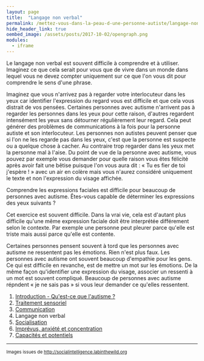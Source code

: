 ```yaml
---
layout: page
title:  "Langage non verbal"
permalink: /mettez-vous-dans-la-peau-d-une-personne-autiste/langage-non-verbal
hide_header_link: true
oembed_image: /assets/posts/2017-10-02/opengraph.png
modules:
  - iframe
---
```


Le langage non verbal est souvent difficile à comprendre et à utiliser.
Imaginez ce que cela serait pour vous que de vivre dans un monde dans lequel vous ne devez compter uniquement sur ce que l'on vous dit pour comprendre le sens d'une phrase.

Imaginez que vous n'arrivez pas à regarder votre interlocuteur dans les yeux car identifier l'expression du regard vous est difficile et que cela vous distrait de vos pensées.
Certaines personnes avec autisme n'arrivent pas à regarder les personnes dans les yeux pour cette raison, d'autres regardent intensément les yeux sans détourner régulièrement leur regard. 
Cela peut générer des problèmes de communications à la fois pour la personne autiste et son interlocuteur.
Les personnes non autistes peuvent penser que si l'on ne les regarde pas dans les yeux, c'est que la personne est suspecte ou a quelque chose à cacher.
Au contraire trop regarder dans les yeux met la personne mal à l'aise.
Du point de vue de la personne avec autisme,
 vous pouvez par exemple vous demander pour quelle raison vous êtes félicité après avoir fait une bêtise puisque l'on vous aura dit&nbsp;: «&nbsp;Tu es fier de toi j'espère !&nbsp;» avec
un air en colère mais vous n'aurez considéré uniquement le texte et non l'expression du visage affichée.

Comprendre les expressions faciales est difficile pour beaucoup de personnes avec autisme.
Êtes-vous capable de déterminer les expressions des yeux suivants&nbsp;?
<!-- test des visages -->
<div class="center">
<amp-iframe width="700" height="1050" sandbox="allow-scripts allow-same-origin" src="/html/eyes.html" scrolling="no">
 <amp-img layout="fill" src="/html/eyes.png" placeholder></amp-img>
</amp-iframe>
</div>

Cet exercice est souvent difficile. Dans la vrai vie, cela est d'autant plus difficile qu'une même expression faciale doit être interprétée différement selon le contexte.
Par exemple une personne peut pleurer parce qu'elle est triste mais aussi parce qu'elle est contente.
 
Certaines personnes pensent souvent à tord que les personnes avec autisme ne ressentent pas les émotions. Rien n'est plus faux.
Les personnes avec autisme ont souvent beaucoup d'empathie pour les gens.
Ce qui est difficile en revanche, est de mettre un mot sur les émotions.
De la même façon qu'identifier une expression du visage, associer un ressenti à un mot est souvent compliqué.
Beaucoup de personnes avec autisme répndent «&nbsp;je ne sais pas&nbsp;» si vous leur demander ce qu'elles ressentent.


<div class="highlight">
<ol>
 <li><a href="/mettez-vous-dans-la-peau-d-une-personne-autiste/qu-est-ce-que-l-autisme">Introduction - Qu'est-ce que l'autisme&nbsp;?</a></li>
 <li><a href="/mettez-vous-dans-la-peau-d-une-personne-autiste/traitement-sensoriel">Traitement sensoriel</a></li>
 <li><a href="/mettez-vous-dans-la-peau-d-une-personne-autiste/communication">Communication</a></li>
 <li>Langage non verbal</li>
 <li><a href="/mettez-vous-dans-la-peau-d-une-personne-autiste/socialisation">Socialisation</a></li>
 <li><a href="/mettez-vous-dans-la-peau-d-une-personne-autiste/imprevus-anxiete-concentration">Imprévus, anxiété et concentration</a></li>
 <li><a href="/mettez-vous-dans-la-peau-d-une-personne-autiste/capacites-et-potentiels">Capacités et potentiels</a></li>
</ol>
</div>





---
<small>Images issues de <a href="http://socialintelligence.labinthewild.org/" rel="nofollow">http://socialintelligence.labinthewild.org</a></small>
